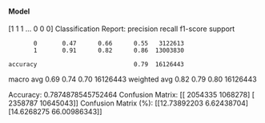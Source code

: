 #### Model
[1 1 1 ... 0 0 0]
Classification Report:
              precision    recall  f1-score   support

           0       0.47      0.66      0.55   3122613
           1       0.91      0.82      0.86  13003830

    accuracy                           0.79  16126443
   macro avg       0.69      0.74      0.70  16126443
weighted avg       0.82      0.79      0.80  16126443

Accuracy: 0.7874878545752464
Confusion Matrix:
[[ 2054335  1068278]
 [ 2358787 10645043]]
Confusion Matrix (%):
[[12.73892203  6.62438704]
 [14.6268275  66.00986343]]

